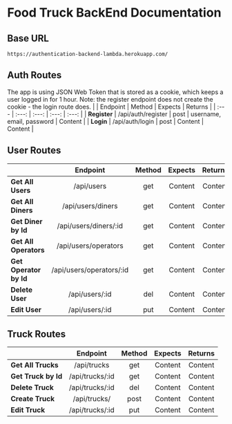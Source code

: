 # Food Truck BackEnd Documentation

## Base URL
```
https://authentication-backend-lambda.herokuapp.com/
```


## Auth Routes
The app is using JSON Web Token that is stored as a cookie, which keeps a user logged in for 1 hour. Note: the register endpoint does not create the cookie - the login route does.
|       | Endpoint | Method |  Expects | Returns |
| :--- |   :---:  |  :---: |   :---:  | :---: |
| **Register**  | /api/auth/register  | post | username, email, password  | Content  |
| **Login**  | /api/auth/login  | post | Content  | Content  |


## User Routes

|       | Endpoint | Method |  Expects | Returns |
| :--- |   :---:  |  :---: |   :---:  | :---: |
| **Get All Users**  | /api/users  | get  | Content  | Content  |
| **Get All Diners**  | /api/users/diners  | get  | Content  | Content  |
| **Get Diner by Id**  | /api/users/diners/:id | get  | Content  | Content  |
| **Get All Operators**  | /api/users/operators  | get  | Content  | Content  |
| **Get Operator by Id**  | /api/users/operators/:id | get  | Content  | Content  |
| **Delete User**  | /api/users/:id  | del | Content  | Content  |
| **Edit User**  | /api/users/:id | put | Content  | Content  |


## Truck Routes

|       | Endpoint | Method |  Expects | Returns |
| :--- |   :---:  |  :---: |   :---:  | :---: |
| **Get All Trucks**  | /api/trucks  | get  | Content  | Content  |
| **Get Truck by Id**  | /api/trucks/:id  | get  | Content  | Content  |
| **Delete Truck**  | /api/trucks/:id  | del | Content  | Content  |
| **Create Truck**  | /api/trucks/ | post | Content  | Content  |
| **Edit Truck**  | /api/trucks/:id | put | Content  | Content  |
